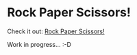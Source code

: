 # Rock Paper Scissors!

Check it out: [Rock Paper Scissors!](https://hoomanfor.github.io/rock-paper-scissors/)

Work in progress... :-D